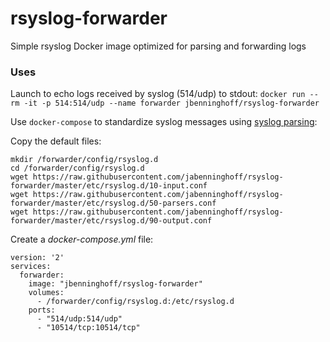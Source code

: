 # rsyslog-forwarder

Simple rsyslog Docker image optimized for parsing and forwarding logs

### Uses

Launch to echo logs received by syslog (514/udp) to stdout:
`docker run --rm -it -p 514:514/udp --name forwarder jbenninghoff/rsyslog-forwarder`

Use `docker-compose` to standardize syslog messages using [syslog parsing](http://www.rsyslog.com/doc/syslog_parsing.html):

Copy the default files:
```
mkdir /forwarder/config/rsyslog.d
cd /forwarder/config/rsyslog.d
wget https://raw.githubusercontent.com/jabenninghoff/rsyslog-forwarder/master/etc/rsyslog.d/10-input.conf
wget https://raw.githubusercontent.com/jabenninghoff/rsyslog-forwarder/master/etc/rsyslog.d/50-parsers.conf
wget https://raw.githubusercontent.com/jabenninghoff/rsyslog-forwarder/master/etc/rsyslog.d/90-output.conf
```

Create a *docker-compose.yml* file:
```
version: '2'
services:
  forwarder:
    image: "jbenninghoff/rsyslog-forwarder"
    volumes:
      - /forwarder/config/rsyslog.d:/etc/rsyslog.d
    ports:
      - "514/udp:514/udp"
      - "10514/tcp:10514/tcp"
```
